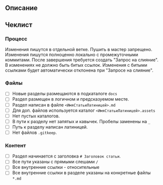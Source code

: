 ## Описание
<!--- Краткое описание изменений -->


## Чеклист

<!--- Перед отправкой пройдите по списку и поставьте отметку [x] для каждого выполненного действия -->
<!--- Если не понятно, что подразумевается - спросите в чате -->

### Процесс

Изменения пишутся в отдельной ветке. Пушить в мастер запрещено.
Изменения пишутся полноценно локально с промежуточными коммитами.
После завершения требуется создать "Запрос на слияние".
В изменениях не должно быть битых ссылок. Изменения с битыми ссылками будет автоматически отклонена при "Запросе на слияние".

### Файлы

- [ ] Новые разделы размещаются в подкаталоге `docs`
- [ ] Раздел размещен в логичном и предсказуемом месте.
- [ ] Раздел написан в файле `<ИмяСтатьиЛатиницей>.md`
- [ ] Для доп. файлов используется каталог `<ИмяСтатьиЛатиницей>.assets`
- [ ] Нет пустых каталогов.
- [ ] В пути к разделу нет запятых и кавычек. Пробелы заменены на `_`
- [ ] Путь к разделу написан латиницей.
- [ ] Нет файлов `.gitkeep`.

### Контент

- [ ] Раздел начинается с заголовка `# Заголовок статьи`.
- [ ] Все пути указаны с прямыми слешами `/`
- [ ] Все внутренние ссылки - относительные
- [ ] Все внутренние ссылки в разделе указаны на конкретные файлы `*.md`

<!--- Подробнее про чек-лист https://konstanta.gitlab.io/wiki/common/checklists/New_page/ -->
